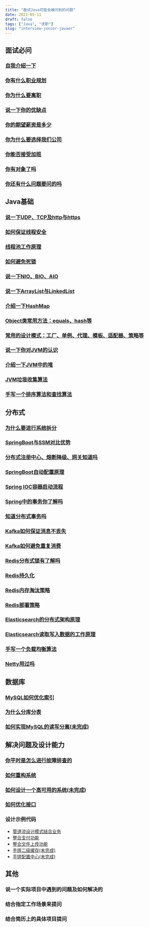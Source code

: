 ```yaml
---
title: "面试Java可能会被问到的问题"
date: 2021-05-11
draft: false
tags: ["Java", "求职"]
slug: "interview-junior-javaer"
---
```


## 面试必问
### [自我介绍一下](/iblog/posts/resume/interview-questions-and-answers/#自我介绍)
### [你有什么职业规划](/iblog/posts/resume/interview-questions-and-answers/#你的职业规划是什么)
### [你为什么要离职](/iblog/posts/resume/interview-questions-and-answers/#你从上一家公司离职的原因)
### [说一下你的优缺点](/iblog/posts/resume/interview-questions-and-answers/#优缺点)
### [你的期望薪资是多少](/iblog/posts/resume/interview-questions-and-answers/#面试如何谈薪资httpswwwbilibilicomvideobv1ou411f7r4)
### [你为什么要选择我们公司](/iblog/posts/resume/interview-questions-and-answers/#你为什么要选择我们公司)
### [你能否接受加班](/iblog/posts/resume/interview-questions-and-answers/#你能否接受加班httpswwwbilibilicomvideobv1vj411y7ni)
### [你有对象了吗](/iblog/posts/resume/interview-questions-and-answers/#你有对象吗)
### [你还有什么问题要问的吗](/iblog/posts/resume/interview-questions-and-answers/#你还有什么想问的吗)


## Java基础
### [说一下UDP、TCP及http与https](/iblog/posts/essays/net-program-java/)
### [如何保证线程安全](/iblog/posts/rookie/rookie-multi-thread/#线程安全)
### [线程池工作原理](/iblog/posts/rookie/rookie-multi-thread/#线程池)
### [如何避免死锁](/iblog/posts/rookie/rookie-multi-thread/#死锁)
### [说一下NIO、BIO、AIO](/iblog/posts/rookie/rookie-io/#io模型)
### [说一下ArrayList与LinkedList](/iblog/posts/rookie/rookie-java-container/#arraylist)
### [介绍一下HashMap](/iblog/posts/essays/java-hashmap/)
### [Object类常用方法：equals、hash等](/iblog/posts/rookie/rookie-objectclass-methods/)
### [常用的设计模式：工厂、单例、代理、模板、适配器、策略等](/iblog/posts/rookie/rookie-object-oriented/#设计模式)
### [说一下你对JVM的认识](/iblog/posts/jvm/jvm-start/#jvm整体结构)
### [介绍一下JVM中的堆](/iblog/posts/jvm/jvm-heap/#堆)
### [JVM垃圾收集算法](/iblog/posts/jvm/java-garbage-collection/#垃圾回收相关算法思想)
### [手写一个排序算法和查找算法](/iblog/posts/essays/data-structures-algorithms/#排序算法)


## 分布式
### [为什么要进行系统拆分](/iblog/posts/essays/java-small-service/#为什么要使用微服务)
### [SpringBoot与SSM对比优势](/iblog/posts/spring/java-spring/#springboot)
### [分布式注册中心、熔断降级、网关知道吗](/iblog/posts/essays/java-small-service/)
### [SpringBoot自动配置原理](/iblog/posts/spring/java-springboot/#springbootapplication原理)
### [Spring IOC容器启动流程](/iblog/posts/spring/java-spring/#spring-启动流程)
### [Spring中的事务你了解吗](/iblog/posts/spring/java-spring/#spring事务)
### [知道分布式事务吗](/iblog/posts/essays/java-transaction/)
### [Kafka如何保证消息不丢失](/iblog/posts/essays/java-mq/#生产者数据可靠性保证)
### [Kafka如何避免重复消费](/iblog/posts/essays/java-mq/#消费者消费数据问题)
### [Redis分布式锁有了解吗](/iblog/posts/essays/java-redis/#redis分布式锁)
### [Redis持久化](/iblog/posts/essays/java-redis/#redis持久化)
### [Redis内存淘汰策略](/iblog/posts/essays/java-redis/#redis内存淘汰策略)
### [Redis部署策略](/iblog/posts/essays/java-redis/#redis部署策略)
### [Elasticsearch的分布式架构原理](/iblog/posts/essays/elasticsearch/#分布式架构原理)
### [Elasticsearch读取写入数据的工作原理](/iblog/posts/essays/elasticsearch/#写数据流程)
### [手写一个负载均衡算法](/iblog/posts/essays/java-small-service/#服务负载)
### [Netty用过吗](/iblog/posts/rookie/rookie-io/#nettyhttpsdongzlgithubionetty-handbook)

## 数据库
### [MySQL如何优化索引](/iblog/posts/essays/sql-select-fast/#mysqlsql优化)
### [为什么分库分表](/iblog/posts/essays/sql-select-fast/#分库分表)
### [如何实现MySQL的读写分离(未完成)]()


## 解决问题及设计能力
### [你平时是怎么进行故障排查的](/iblog/posts/essays/eye-beam/#常见故障排查)
### [如何重构系统](/iblog/posts/essays/java-project-reconstitution/)
### [如何设计一个高可用的系统(未完成)]()
### [如何优化接口](/iblog/posts/essays/java-improve/)
### 设计示例代码
- [管道流设计模式结合业务](/iblog/posts/essays/pipeline-business/)
- [整合支付功能](/iblog/posts/essays/pay-code/)
- [整合文件上传功能](/iblog/posts/essays/uploadfile-code/)
- [手搓二级缓存(未完成)]()
- [手搓配置中心(未完成)]()

## 其他
### 说一个实际项目中遇到的问题及如何解决的
### 结合指定工作场景来提问
### 结合简历上的具体项目提问


